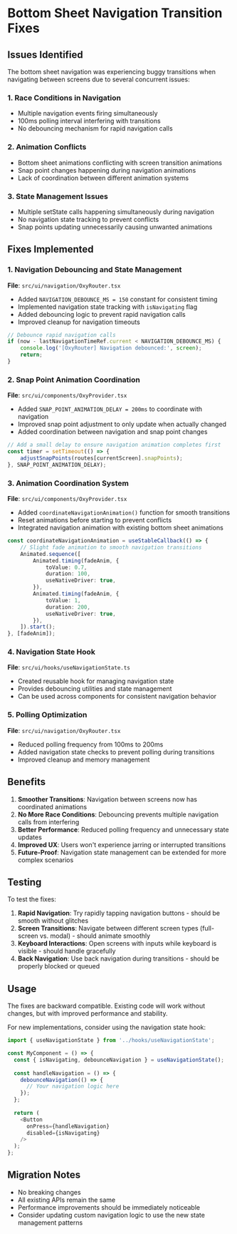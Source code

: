 # Bottom Sheet Navigation Transition Fixes

## Issues Identified

The bottom sheet navigation was experiencing buggy transitions when navigating between screens due to several concurrent issues:

### 1. Race Conditions in Navigation
- Multiple navigation events firing simultaneously
- 100ms polling interval interfering with transitions
- No debouncing mechanism for rapid navigation calls

### 2. Animation Conflicts
- Bottom sheet animations conflicting with screen transition animations
- Snap point changes happening during navigation animations
- Lack of coordination between different animation systems

### 3. State Management Issues
- Multiple setState calls happening simultaneously during navigation
- No navigation state tracking to prevent conflicts
- Snap points updating unnecessarily causing unwanted animations

## Fixes Implemented

### 1. Navigation Debouncing and State Management

**File**: `src/ui/navigation/OxyRouter.tsx`
- Added `NAVIGATION_DEBOUNCE_MS = 150` constant for consistent timing
- Implemented navigation state tracking with `isNavigating` flag
- Added debouncing logic to prevent rapid navigation calls
- Improved cleanup for navigation timeouts

```typescript
// Debounce rapid navigation calls
if (now - lastNavigationTimeRef.current < NAVIGATION_DEBOUNCE_MS) {
    console.log('[OxyRouter] Navigation debounced:', screen);
    return;
}
```

### 2. Snap Point Animation Coordination

**File**: `src/ui/components/OxyProvider.tsx`
- Added `SNAP_POINT_ANIMATION_DELAY = 200ms` to coordinate with navigation
- Improved snap point adjustment to only update when actually changed
- Added coordination between navigation and snap point changes

```typescript
// Add a small delay to ensure navigation animation completes first
const timer = setTimeout(() => {
    adjustSnapPoints(routes[currentScreen].snapPoints);
}, SNAP_POINT_ANIMATION_DELAY);
```

### 3. Animation Coordination System

**File**: `src/ui/components/OxyProvider.tsx`
- Added `coordinateNavigationAnimation()` function for smooth transitions
- Reset animations before starting to prevent conflicts
- Integrated navigation animation with existing bottom sheet animations

```typescript
const coordinateNavigationAnimation = useStableCallback(() => {
    // Slight fade animation to smooth navigation transitions
    Animated.sequence([
        Animated.timing(fadeAnim, {
            toValue: 0.7,
            duration: 100,
            useNativeDriver: true,
        }),
        Animated.timing(fadeAnim, {
            toValue: 1,
            duration: 200,
            useNativeDriver: true,
        }),
    ]).start();
}, [fadeAnim]);
```

### 4. Navigation State Hook

**File**: `src/ui/hooks/useNavigationState.ts`
- Created reusable hook for managing navigation state
- Provides debouncing utilities and state management
- Can be used across components for consistent navigation behavior

### 5. Polling Optimization

**File**: `src/ui/navigation/OxyRouter.tsx`
- Reduced polling frequency from 100ms to 200ms
- Added navigation state checks to prevent polling during transitions
- Improved cleanup and memory management

## Benefits

1. **Smoother Transitions**: Navigation between screens now has coordinated animations
2. **No More Race Conditions**: Debouncing prevents multiple navigation calls from interfering
3. **Better Performance**: Reduced polling frequency and unnecessary state updates
4. **Improved UX**: Users won't experience jarring or interrupted transitions
5. **Future-Proof**: Navigation state management can be extended for more complex scenarios

## Testing

To test the fixes:

1. **Rapid Navigation**: Try rapidly tapping navigation buttons - should be smooth without glitches
2. **Screen Transitions**: Navigate between different screen types (full-screen vs. modal) - should animate smoothly
3. **Keyboard Interactions**: Open screens with inputs while keyboard is visible - should handle gracefully
4. **Back Navigation**: Use back navigation during transitions - should be properly blocked or queued

## Usage

The fixes are backward compatible. Existing code will work without changes, but with improved performance and stability.

For new implementations, consider using the navigation state hook:

```typescript
import { useNavigationState } from '../hooks/useNavigationState';

const MyComponent = () => {
  const { isNavigating, debounceNavigation } = useNavigationState();
  
  const handleNavigation = () => {
    debounceNavigation(() => {
      // Your navigation logic here
    });
  };
  
  return (
    <Button 
      onPress={handleNavigation}
      disabled={isNavigating}
    />
  );
};
```

## Migration Notes

- No breaking changes
- All existing APIs remain the same
- Performance improvements should be immediately noticeable
- Consider updating custom navigation logic to use the new state management patterns
